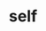 ---
category: 4-letters
denotation: null
name: self
reference_link: https://www.etymonline.com/word/self
root_language: null
root_name: null
title: self
type: free
word_sums:
- respelling: self
  sum: 'Self + '
---